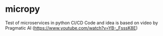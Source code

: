 # micropy
Test of microservices in python CI/CD 
Code and idea is based on video by Pragmatic AI (https://www.youtube.com/watch?v=YB-_FsssK8E)
